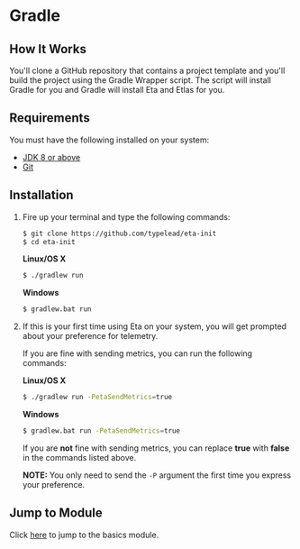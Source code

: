 # Gradle

## How It Works

You'll clone a GitHub repository that contains a project template and you'll build the project using the Gradle Wrapper script. The script will install Gradle for you and Gradle will install Eta and Etlas for you.

## Requirements

You must have the following installed on your system:

- [JDK 8 or above](https://www.oracle.com/java/technologies/javase/javase-jdk8-downloads.html)
- [Git](https://git-scm.com/book/en/v1/Getting-Started-Installing-Git)

## Installation

1.  Fire up your terminal and type the following commands:

    ```sh
    $ git clone https://github.com/typelead/eta-init
    $ cd eta-init
    ```

    **Linux/OS X**

    ```sh
    $ ./gradlew run
    ```

    **Windows**

    ```sh
    $ gradlew.bat run
    ```

2.  If this is your first time using Eta on your system, you will get prompted about your preference for telemetry.

    If you are fine with sending metrics, you can run the following commands:

    **Linux/OS X**

    ```sh
    $ ./gradlew run -PetaSendMetrics=true
    ```

    **Windows**

    ```sh
    $ gradlew.bat run -PetaSendMetrics=true
    ```

    If you are **not** fine with sending metrics, you can replace **true** with **false** in the commands listed above.

    **NOTE:** You only need to send the `-P` argument the first time you express your preference.

## Jump to Module

Click [here](/docs/user-guides/eta-user-guide/basics/quick-start) to jump to the basics module.
